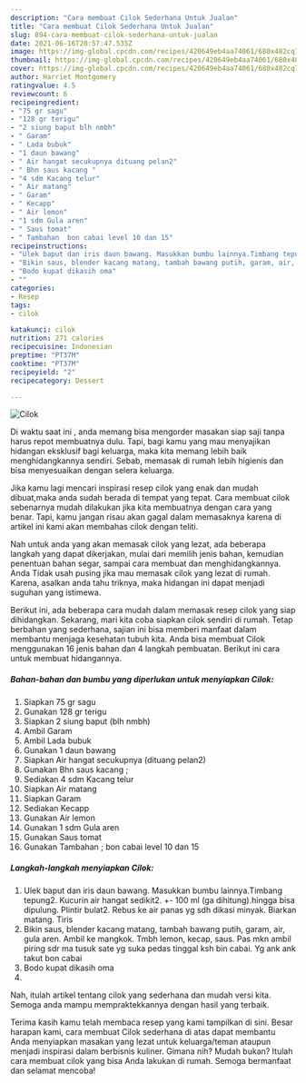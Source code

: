 ```yaml
---
description: "Cara membuat Cilok Sederhana Untuk Jualan"
title: "Cara membuat Cilok Sederhana Untuk Jualan"
slug: 894-cara-membuat-cilok-sederhana-untuk-jualan
date: 2021-06-16T20:57:47.535Z
image: https://img-global.cpcdn.com/recipes/420649eb4aa74061/680x482cq70/cilok-foto-resep-utama.jpg
thumbnail: https://img-global.cpcdn.com/recipes/420649eb4aa74061/680x482cq70/cilok-foto-resep-utama.jpg
cover: https://img-global.cpcdn.com/recipes/420649eb4aa74061/680x482cq70/cilok-foto-resep-utama.jpg
author: Harriet Montgomery
ratingvalue: 4.5
reviewcount: 6
recipeingredient:
- "75 gr sagu"
- "128 gr terigu"
- "2 siung baput blh nmbh"
- " Garam"
- " Lada bubuk"
- "1 daun bawang"
- " Air hangat secukupnya dituang pelan2"
- " Bhn saus kacang "
- "4 sdm Kacang telur"
- " Air matang"
- " Garam"
- " Kecapp"
- " Air lemon"
- "1 sdm Gula aren"
- " Saus tomat"
- " Tambahan  bon cabai level 10 dan 15"
recipeinstructions:
- "Ulek baput dan iris daun bawang. Masukkan bumbu lainnya.Timbang tepung2. Kucurin air hangat sedikit2. +- 100 ml (ga dihitung).hingga bisa dipulung. Plintir bulat2. Rebus ke air panas yg sdh dikasi minyak. Biarkan matang. Tiris"
- "Bikin saus, blender kacang matang, tambah bawang putih, garam, air, gula aren. Ambil ke mangkok. Tmbh lemon, kecap, saus. Pas mkn ambil piring sdr ma tusuk sate yg suka pedas tinggal ksh bin cabai. Yg ank ank takut bon cabai"
- "Bodo kupat dikasih oma"
- ""
categories:
- Resep
tags:
- cilok

katakunci: cilok 
nutrition: 271 calories
recipecuisine: Indonesian
preptime: "PT37M"
cooktime: "PT37M"
recipeyield: "2"
recipecategory: Dessert

---
```



![Cilok](https://img-global.cpcdn.com/recipes/420649eb4aa74061/680x482cq70/cilok-foto-resep-utama.jpg)

Di waktu  saat ini , anda memang bisa mengorder masakan siap saji tanpa harus repot membuatnya dulu. Tapi, bagi kamu yang mau menyajikan hidangan eksklusif bagi keluarga, maka kita memang lebih baik menghidangkannya sendiri. Sebab, memasak di rumah lebih higienis dan bisa menyesuaikan dengan selera keluarga.

Jika kamu lagi mencari inspirasi resep cilok yang enak dan mudah dibuat,maka anda sudah berada di tempat yang tepat. Cara membuat cilok  sebenarnya mudah dilakukan jika kita membuatnya dengan cara yang benar. Tapi, kamu jangan risau akan gagal dalam memasaknya 
karena di artikel ini kami akan membahas cilok dengan teliti.  



Nah untuk anda yang akan memasak cilok yang lezat, ada beberapa langkah yang dapat dikerjakan, mulai dari memilih jenis bahan, kemudian penentuan bahan segar, sampai cara membuat dan menghidangkannya. Anda Tidak usah pusing jika mau memasak cilok yang lezat di rumah. Karena, asalkan anda  tahu triknya, maka hidangan ini dapat menjadi suguhan yang istimewa.

Berikut ini, ada beberapa cara mudah dalam memasak resep cilok yang siap dihidangkan. Sekarang, mari kita coba siapkan cilok sendiri di rumah. Tetap berbahan yang sederhana, sajian ini bisa memberi manfaat dalam membantu menjaga kesehatan tubuh kita. Anda bisa membuat Cilok menggunakan 16 jenis bahan dan 4 langkah pembuatan. Berikut ini cara untuk membuat hidangannya.

<!--inarticleads1-->

##### Bahan-bahan dan bumbu yang diperlukan untuk menyiapkan Cilok:

1. Siapkan 75 gr sagu
1. Gunakan 128 gr terigu
1. Siapkan 2 siung baput (blh nmbh)
1. Ambil  Garam
1. Ambil  Lada bubuk
1. Gunakan 1 daun bawang
1. Siapkan  Air hangat secukupnya (dituang pelan2)
1. Gunakan  Bhn saus kacang ;
1. Sediakan 4 sdm Kacang telur
1. Siapkan  Air matang
1. Siapkan  Garam
1. Sediakan  Kecapp
1. Gunakan  Air lemon
1. Gunakan 1 sdm Gula aren
1. Gunakan  Saus tomat
1. Gunakan  Tambahan ; bon cabai level 10 dan 15




<!--inarticleads2-->

##### Langkah-langkah menyiapkan Cilok:

1. Ulek baput dan iris daun bawang. Masukkan bumbu lainnya.Timbang tepung2. Kucurin air hangat sedikit2. +- 100 ml (ga dihitung).hingga bisa dipulung. Plintir bulat2. Rebus ke air panas yg sdh dikasi minyak. Biarkan matang. Tiris
1. Bikin saus, blender kacang matang, tambah bawang putih, garam, air, gula aren. Ambil ke mangkok. Tmbh lemon, kecap, saus. Pas mkn ambil piring sdr ma tusuk sate yg suka pedas tinggal ksh bin cabai. Yg ank ank takut bon cabai
1. Bodo kupat dikasih oma
1. 




Nah, itulah artikel tentang  cilok  yang sederhana dan mudah versi kita. Semoga anda mampu mempraktekkannya dengan hasil yang terbaik. 

Terima kasih kamu telah membaca resep yang kami tampilkan di sini. Besar harapan kami, cara membuat  Cilok sederhana di atas dapat membantu Anda menyiapkan masakan yang lezat untuk keluarga/teman ataupun menjadi inspirasi dalam berbisnis kuliner. Gimana nih? Mudah bukan? Itulah cara membuat cilok yang bisa Anda lakukan di rumah. Semoga bermanfaat dan selamat mencoba!

